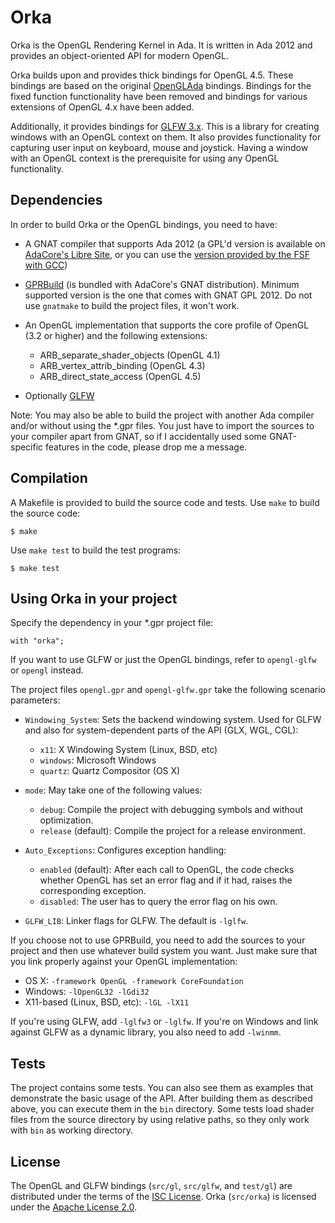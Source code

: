Orka
====

Orka is the OpenGL Rendering Kernel in Ada. It is written in Ada 2012
and provides an object-oriented API for modern OpenGL.

Orka builds upon and provides thick bindings for OpenGL 4.5. These bindings
are based on the original [OpenGLAda][url-openglada] bindings. Bindings for
the fixed function functionality have been removed and bindings for various
extensions of OpenGL 4.x have been added.

Additionally, it provides bindings for [GLFW 3.x][url-glfw]. This is a library
for creating windows with an OpenGL context on them. It also provides
functionality for capturing user input on keyboard, mouse and joystick.
Having a window with an OpenGL context is the prerequisite for using any
OpenGL functionality.

Dependencies
------------

In order to build Orka or the OpenGL bindings, you need to have:

 * A GNAT compiler that supports Ada 2012 (a GPL'd version is available
   on [AdaCore's Libre Site][url-adacore], or you can use the
   [version provided by the FSF with GCC][url-fsf])
 * [GPRBuild][url-gprbuild] (is bundled with AdaCore's GNAT distribution).
   Minimum supported version is the one that comes with GNAT GPL 2012. Do
   not use `gnatmake` to build the project files, it won't work.
 * An OpenGL implementation that supports the core profile of OpenGL (3.2 or higher)
   and the following extensions:

    - ARB\_separate\_shader\_objects (OpenGL 4.1)
    - ARB\_vertex\_attrib\_binding (OpenGL 4.3)
    - ARB\_direct\_state\_access (OpenGL 4.5)
 * Optionally [GLFW][url-glfw]

Note: You may also be able to build the project with another Ada compiler and/or
without using the \*.gpr files. You just have to import the sources to your
compiler apart from GNAT, so if I accidentally used some GNAT-specific features
in the code, please drop me a message.

Compilation
-----------

A Makefile is provided to build the source code and tests. Use `make` to build
the source code:

    $ make

Use `make test` to build the test programs:

    $ make test

Using Orka in your project
--------------------------

Specify the dependency in your \*.gpr project file:

    with "orka";

If you want to use GLFW or just the OpenGL bindings, refer to `opengl-glfw`
or `opengl` instead.

The project files `opengl.gpr` and `opengl-glfw.gpr` take the following
scenario parameters:

 * `Windowing_System`: Sets the backend windowing system. Used for GLFW and also
                       for system-dependent parts of the API (GLX, WGL, CGL):

    - `x11`: X Windowing System (Linux, BSD, etc)
    - `windows`: Microsoft Windows
    - `quartz`: Quartz Compositor (OS X)

 * `mode`: May take one of the following values:

    - `debug`: Compile the project with debugging symbols and without
      optimization.
    - `release` (default): Compile the project for a release environment.

 * `Auto_Exceptions`: Configures exception handling:

   - `enabled` (default): After each call to OpenGL, the code checks whether
     OpenGL has set an error flag and if it had, raises the corresponding
     exception.
   - `disabled`: The user has to query the error flag on his own.

 * `GLFW_LIB`: Linker flags for GLFW. The default is `-lglfw`.

If you choose not to use GPRBuild, you need to add the sources to your
project and then use whatever build system you want.
Just make sure that you link properly against your OpenGL implementation:

 * OS X: `-framework OpenGL -framework CoreFoundation`
 * Windows: `-lOpenGL32 -lGdi32`
 * X11-based (Linux, BSD, etc): `-lGL -lX11`

If you're using GLFW, add `-lglfw3` or `-lglfw`. If you're
on Windows and link against GLFW as a dynamic library, you also need to add
`-lwinmm`.

Tests
-----

The project contains some tests. You can also see them as examples
that demonstrate the basic usage of the API. After building them as described
above, you can execute them in the `bin` directory. Some tests load shader
files from the source directory by using relative paths, so they only work with
`bin` as working directory.

License
-------

The OpenGL and GLFW bindings (`src/gl`, `src/glfw`, and `test/gl`) are
distributed under the terms of the [ISC License][url-isc].
Orka (`src/orka`) is licensed under the [Apache License 2.0][url-apache].

  [url-openglada]: https://github.com/flyx/OpenGLAda
  [url-glfw]: http://www.glfw.org/
  [url-adacore]: http://libre.adacore.com/
  [url-fsf]: https://gcc.gnu.org/wiki/GNAT
  [url-gprbuild]: http://www.adacore.com/gnatpro/toolsuite/gprbuild/
  [url-isc]: https://opensource.org/licenses/ISC
  [url-apache]: https://opensource.org/licenses/Apache-2.0

